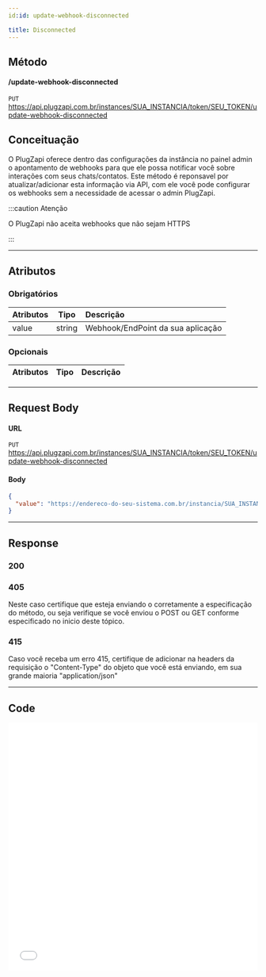 ```yaml
---
id:id: update-webhook-disconnected

title: Disconnected
---
```


## Método

#### /update-webhook-disconnected

`PUT` https://api.plugzapi.com.br/instances/SUA_INSTANCIA/token/SEU_TOKEN/update-webhook-disconnected

## Conceituação

O PlugZapi oferece dentro das configurações da instância no painel admin o apontamento de webhooks para que ele possa notificar você sobre interações com seus chats/contatos. Este método é reponsavel por atualizar/adicionar esta informação via API, com ele você pode configurar os webhooks sem a necessidade de acessar o admin PlugZapi.

:::caution Atenção

O PlugZapi não aceita webhooks que não sejam HTTPS

:::

---

## Atributos

### Obrigatórios

| Atributos |  Tipo  | Descrição                         |
| :-------- | :----: | :-------------------------------- |
| value     | string | Webhook/EndPoint da sua aplicação |

### Opcionais

| Atributos | Tipo | Descrição |
| :-------- | :--: | :-------- |

---

## Request Body

#### URL

`PUT` https://api.plugzapi.com.br/instances/SUA_INSTANCIA/token/SEU_TOKEN/update-webhook-disconnected

#### Body

```json
{
  "value": "https://endereco-do-seu-sistema.com.br/instancia/SUA_INSTANCIA/disconnected"
}
```

---

## Response

### 200

### 405

Neste caso certifique que esteja enviando o corretamente a especificação do método, ou seja verifique se você enviou o POST ou GET conforme especificado no inicio deste tópico.

### 415

Caso você receba um erro 415, certifique de adicionar na headers da requisição o "Content-Type" do objeto que você está enviando, em sua grande maioria "application/json"

---

## Code

<iframe src="//api.apiembed.com/?source=https://raw.githubusercontent.com/PlugZapi/plugzapi-docs/main/json-examples/update-webhook-disconnected.json&targets=all" frameborder="0" scrolling="no" width="100%" height="500px" seamless></iframe>
